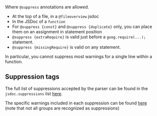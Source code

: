 Where `@suppress` annotations are allowed.
* At the top of a file, in a `@fileoverview` jsdoc
* In the JSDoc of a `function`
* For `@suppress {const}` and `@suppress {duplicate}` only, you can place them on an assignment in statement position
* `@suppress {extraRequire}` is valid just before a `goog.require(...);` statement.
* `@suppress {missingRequire}` is valid on any statement.

In particular, you cannot suppress most warnings for a single line within a function.

## Suppression tags
The full list of suppressions accepted by the parser can be found in the `jsdoc.suppressions` list [here](https://github.com/google/closure-compiler/blob/master/src/com/google/javascript/jscomp/parsing/ParserConfig.properties#L147).

The specific warnings included in each suppression can be found [here](https://github.com/google/closure-compiler/blob/master/src/com/google/javascript/jscomp/DiagnosticGroups.java) (note that not all groups are recognized as suppressions)
